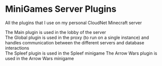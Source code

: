 # MiniGames Server Plugins
 All the plugins that I use on my personal CloudNet Minecraft server

The Main plugin is used in the lobby of the server  
The Global plugin is used in the proxy (to run on a single instance) and handles communication between the different servers and database interactions  
The Spleef plugin is used in the Spleef minigame
The Arrow Wars plugin is used in the Arrow Wars minigame
